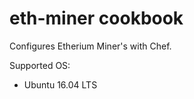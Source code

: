# eth-miner cookbook

Configures Etherium Miner's with Chef. 

Supported OS:
  - Ubuntu 16.04 LTS
  
